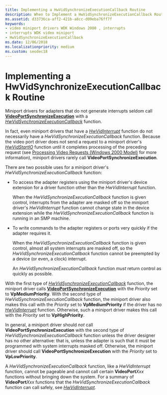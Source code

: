 ```yaml
---
title: Implementing a HwVidSynchronizeExecutionCallback Routine
description: When to Implement a HwVidSynchronizeExecutionCallback Routine
ms.assetid: d33736ca-aff2-421b-a8cc-d09eba76ff7f
keywords:
- video miniport drivers WDK Windows 2000 , interrupts
- interrupts WDK video miniport
- HwVidSynchronizeExecutionCallback
ms.date: 12/06/2018
ms.localizationpriority: medium
ms.custom: seodec18
---
```


# Implementing a HwVidSynchronizeExecutionCallback Routine

Miniport drivers for adapters that do not generate interrupts seldom call [**VideoPortSynchronizeExecution**](https://docs.microsoft.com/windows-hardware/drivers/ddi/content/video/nf-video-videoportsynchronizeexecution) with a [*HwVidSynchronizeExecutionCallback*](https://docs.microsoft.com/windows-hardware/drivers/ddi/content/video/nc-video-pminiport_synchronize_routine) function.

In fact, even miniport drivers that have a [*HwVidInterrupt*](https://docs.microsoft.com/windows-hardware/drivers/ddi/content/video/nc-video-pvideo_hw_interrupt) function do not necessarily have a *HwVidSynchronizeExecutionCallback* function. Because the video port driver does not send a request to a miniport driver's [*HwVidStartIO*](https://docs.microsoft.com/windows-hardware/drivers/ddi/content/video/nc-video-pvideo_hw_start_io) function until it completes processing of the preceding request (see [Processing Video Requests (Windows 2000 Model)](processing-video-requests--windows-2000-model-.md) for more information), miniport drivers rarely call **VideoPortSynchronizeExecution**.

There are two possible uses for a miniport driver's *HwVidSynchronizeExecutionCallback* function:

-   To access the adapter registers using the miniport driver's device extension for a driver function other than the *HwVidInterrupt* function.

    When the *HwVidSynchronizeExecutionCallback* function is given control, interrupts from the adapter are masked off so the miniport driver's *HwVidInterrupt* function cannot change state in the device extension while the *HwVidSynchronizeExecutionCallback* function is running in an SMP machine.

-   To write commands to the adapter registers or ports very quickly if the adapter requires it.

    When the *HwVidSynchronizeExecutionCallback* function is given control, almost all system interrupts are masked off, so the *HwVidSynchronizeExecutionCallback* function cannot be preempted by a device (or even, a clock) interrupt.

    An *HwVidSynchronizeExecutionCallback* function *must* return control as quickly as possible.

With the first type of [*HwVidSynchronizeExecutionCallback*](https://docs.microsoft.com/windows-hardware/drivers/ddi/content/video/nc-video-pminiport_synchronize_routine) function, the miniport driver calls [**VideoPortSynchronizeExecution**](https://docs.microsoft.com/windows-hardware/drivers/ddi/content/video/nf-video-videoportsynchronizeexecution) with the *Priority* set to **VpMediumPriority**. With the second type of *HwVidSynchronizeExecutionCallback* function, the miniport driver also makes this call with the *Priority* set to **VpMediumPriority** if the driver has no [*HwVidInterrupt*](https://docs.microsoft.com/windows-hardware/drivers/ddi/content/video/nc-video-pvideo_hw_interrupt) function. Otherwise, such a miniport driver makes this call with the *Priority* set to **VpHighPriority**.

In general, a miniport driver should *not* call **VideoPortSynchronizeExecution** with the second type of *HwVidSynchronizeExecutionCallback* function unless the driver designer has no other alternative: that is, unless the adapter is such that it must be programmed with system interrupts masked off. Otherwise, the miniport driver should call **VideoPortSynchronizeExecution** with the *Priority* set to **VpLowPriority**.

A *HwVidSynchronizeExecutionCallback* function, like a *HwVidInterrupt* function, cannot be pageable and cannot call certain **VideoPort***Xxx* functions without bringing down the system. For a summary of **VideoPort***Xxx* functions that the *HwVidSynchronizeExecutionCallback* function can call safely, see [*HwVidInterrupt*](https://docs.microsoft.com/windows-hardware/drivers/ddi/content/video/nc-video-pvideo_hw_interrupt).

 

 





